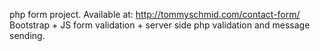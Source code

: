 php form project. Available at: http://tommyschmid.com/contact-form/
Bootstrap + JS form validation + server side php validation and message sending.
